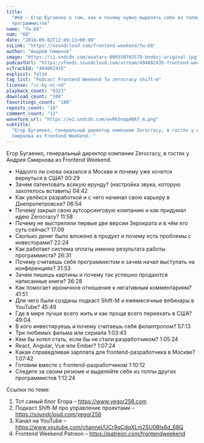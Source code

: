 ```yaml
---
title:
  "#68 – Егор Бугаенко о том, как и почему нужно выделять себя из толпы других
  программистов"
name: "fw-68"
num: "68"
date: "2018-09-02T12:49:11+00:00"
scLink: "https://soundcloud.com/frontend-weekend/fw-68"
author: "Андрей Смирнов"
image: "https://i1.sndcdn.com/avatars-000358703579-bnobxj-original.jpg"
podcastUrl: "https://feeds.soundcloud.com/stream/494082435-frontend-weekend-fw-68.m4a"
scTrackId: "494082435"
explicit: false
tag_list: "Podcast Frontend Weekend fw zerocracy shift-m"
license: "cc-by-nc-nd"
playback_count: "9323"
download_count: "109"
favoritings_count: "180"
reposts_count: "18"
comment_count: "12"
waveform_url: "https://w1.sndcdn.com/wvRk5nqq4NAf_m.png"
subtitle:
  "Егор Бугаенко, генеральный директор компании Zerocracy, в гостях у Андрея
  Смирнова из Frontend Weekend. "
---
```


Егор Бугаенко, генеральный директор компании Zerocracy, в гостях у Андрея
Смирнова из Frontend Weekend.

- Надолго ли снова оказался в Москве и почему уже хочется вернуться в США?
  <timecode sec="29">00:29</timecode>
- Зачем патентовать всякую ерунду? (настройка звука, которую захотелось
  вставить) <timecode sec="282">04:42</timecode>
- Как увлёкся разработкой и с чего начинал свою карьеру в Днепропетровске?
  <timecode sec="414">06:54</timecode>
- Почему закрыл свою аутсорсинговую компанию и как придумал идею Zerocracy?
  <timecode sec="718">11:58</timecode>
- Почему не выстрелили первые две версии Зерократа и в чём его суть сейчас?
  <timecode sec="1029">17:09</timecode>
- Сколько денег было вложено в продукт и почему есть проблемы с инвесторами?
  <timecode sec="1344">22:24</timecode>
- Как работает система оплаты именно результата работы программиста?
  <timecode sec="1591">26:31</timecode>
- Почему считаешь себя программистом и зачем начал выступать на конференциях?
  <timecode sec="1913">31:53</timecode>
- Зачем пишешь картины и почему так успешно продаются написанные книги?
  <timecode sec="2188">36:28</timecode>
- Как помогает ироничное отношение к негативным комментариям?
  <timecode sec="2511">41:51</timecode>
- Для чего были созданы подкаст Shift-M и ежемесячные вебинары в YouTube?
  <timecode sec="2749">45:49</timecode>
- Где в мире лучше всего жить и как проще всего переехать в США?
  <timecode sec="2944">49:04</timecode>
- В кого инвестируешь и почему считаешь себя филантропом?
  <timecode sec="3433">57:13</timecode>
- Три любимых фильма или сериала <timecode sec="3823">1:03:43</timecode>
- Кем бы хотел стать, если бы не стали разработчиком?
  <timecode sec="3924">1:05:24</timecode>
- React, Angular, Vue или Ember? <timecode sec="4044">1:07:24</timecode>
- Какая справедливая зарплата для frontend-разработчика в Москве?
  <timecode sec="4062">1:07:42</timecode>
- Готовим вместе с frontend-разработчиком
  <timecode sec="4212">1:10:12</timecode>
- Следите за своим резюме и выделяйте себя из толпы других программистов
  <timecode sec="4344">1:12:24</timecode>

Ссылки по теме:

1. Тот самый блог Егора – <https://www.yegor256.com>
2. Подкаст Shift-M про управление проектами – <https://soundcloud.com/yegor256>
3. Канал на YouTube – <https://www.youtube.com/channel/UCr9qCdqXLm2SU0BIs6d_68Q>
4. Frontend Weekend Patreon – <https://patreon.com/frontendweekend>
